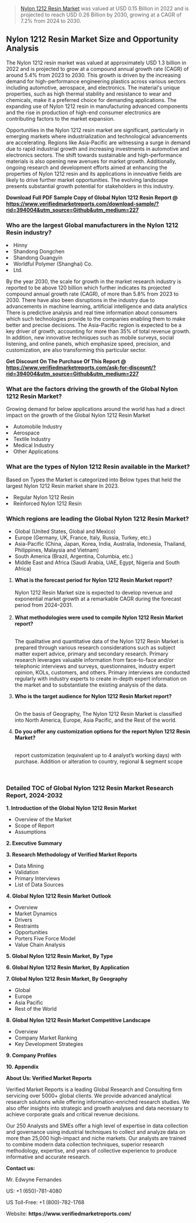 <blockquote><p><p><a href="https://www.verifiedmarketreports.com/download-sample/?rid=394004&utm_source=Github&utm_medium=227" target="_blank">Nylon 1212 Resin Market</a> was valued at USD 0.15 Billion in 2022 and is projected to reach USD 0.26 Billion by 2030, growing at a CAGR of 7.2% from 2024 to 2030.</p></blockquote><p><h2>Nylon 1212 Resin Market Size and Opportunity Analysis</h2><p>The Nylon 1212 resin market was valued at approximately USD 1.3 billion in 2022 and is projected to grow at a compound annual growth rate (CAGR) of around 5.4% from 2023 to 2030. This growth is driven by the increasing demand for high-performance engineering plastics across various sectors including automotive, aerospace, and electronics. The material's unique properties, such as high thermal stability and resistance to wear and chemicals, make it a preferred choice for demanding applications. The expanding use of Nylon 1212 resin in manufacturing advanced components and the rise in production of high-end consumer electronics are contributing factors to the market expansion.</p><p>Opportunities in the Nylon 1212 resin market are significant, particularly in emerging markets where industrialization and technological advancements are accelerating. Regions like Asia-Pacific are witnessing a surge in demand due to rapid industrial growth and increasing investments in automotive and electronics sectors. The shift towards sustainable and high-performance materials is also opening new avenues for market growth. Additionally, ongoing research and development efforts aimed at enhancing the properties of Nylon 1212 resin and its applications in innovative fields are likely to drive further market opportunities. The evolving landscape presents substantial growth potential for stakeholders in this industry.</p></p><p class=""><strong>Download Full PDF Sample Copy of Global Nylon 1212 Resin Report @ <a href="https://www.verifiedmarketreports.com/download-sample/?rid=394004&amp;utm_source=Github&amp;utm_medium=227" target="_blank">https://www.verifiedmarketreports.com/download-sample/?rid=394004&amp;utm_source=Github&amp;utm_medium=227</a></strong></p><h3 id="" class="">Who are the largest Global manufacturers in the Nylon 1212 Resin industry?</h3><p><li>Hinny</li><li> Shandong Dongchen</li><li> Shandong Guangyin</li><li> Worldful Polymer (Shanghai) Co.</li><li> Ltd.</li></p><div class=""><div class="" dir="" data-message-author-role="" data-message-id="" data-message-model-slug=""><div class=""><div class=""><div class=""><div class="" dir="" data-message-author-role="" data-message-id="" data-message-model-slug=""><div class=""><div class=""><p>By the year 2030, the scale for growth in the market research industry is reported to be above 120 billion which further indicates its projected compound annual growth rate (CAGR), of more than 5.8% from 2023 to 2030. There have also been disruptions in the industry due to advancements in machine learning, artificial intelligence and data analytics There is predictive analysis and real time information about consumers which such technologies provide to the companies enabling them to make better and precise decisions. The Asia-Pacific region is expected to be a key driver of growth, accounting for more than 35% of total revenue growth. In addition, new innovative techniques such as mobile surveys, social listening, and online panels, which emphasize speed, precision, and customization, are also transforming this particular sector.</p><p><strong>Get Discount On The Purchase Of This Report @&nbsp; <a href="https://www.verifiedmarketreports.com/ask-for-discount/?rid=394004&amp;utm_source=Github&amp;utm_medium=227" target="_blank">https://www.verifiedmarketreports.com/ask-for-discount/?rid=394004&amp;utm_source=Github&amp;utm_medium=227</a></strong></p></div></div></div></div></div></div></div></div><h3 id="" class="">What are the factors driving the growth of the Global Nylon 1212 Resin Market?</h3><p id="" class="">Growing demand for below applications around the world has had a direct impact on the growth of the Global Nylon 1212 Resin Market</p><p id="" class=""><li>Automobile Industry</li><li> Aerospace</li><li> Textile Industry</li><li> Medical Industry</li><li> Other Applications</li></p><h3 id="" class="">What are the types of Nylon 1212 Resin available in the Market?</h3><p id="" class="">Based on Types the Market is categorized into Below types that held the largest Nylon 1212 Resin market share In 2023.</p><p id="" class=""><li>Regular Nylon 1212 Resin</li><li> Reinforced Nylon 1212 Resin</li></p><h3 id="" class="">Which regions are leading the Global Nylon 1212 Resin Market?</h3><ul><li>Global (United States, Global and Mexico)</li><li>Europe (Germany, UK, France, Italy, Russia, Turkey, etc.)</li><li>Asia-Pacific (China, Japan, Korea, India, Australia, Indonesia, Thailand, Philippines, Malaysia and Vietnam)</li><li>South America (Brazil, Argentina, Columbia, etc.)</li><li>Middle East and Africa (Saudi Arabia, UAE, Egypt, Nigeria and South Africa)</li></ul><p><ol><li><strong>What is the forecast period for Nylon 1212 Resin Market report?<br /></strong><br /><span data-sheets-root="1" data-sheets-value="{&quot;1&quot;:2,&quot;2&quot;:&quot;XXXX size is expected to develop revenue and exponential market growth at a remarkable CAGR during the forecast period from 2024&ndash;2030.&quot;}" data-sheets-userformat="{&quot;2&quot;:12674,&quot;4&quot;:{&quot;1&quot;:2,&quot;2&quot;:16776960},&quot;10&quot;:2,&quot;11&quot;:0,&quot;15&quot;:&quot;Arial&quot;,&quot;16&quot;:12}">Nylon 1212 Resin Market size is expected to develop revenue and exponential market growth at a remarkable CAGR during the forecast period from 2024&ndash;2031.</span><br /><br /></li><li><strong>What methodologies were used to compile Nylon 1212 Resin Market report?<br /><br /></strong><p>The qualitative and quantitative data of the&nbsp;Nylon 1212 Resin Market is prepared through various research considerations such as subject matter expert advice, primary and secondary research. Primary research leverages valuable information from face-to-face and/or telephonic interviews and surveys, questionnaires, industry expert opinion, KOLs, customers, and others. Primary interviews are conducted regularly with industry experts to create in-depth expert information on the market and to substantiate the existing analysis of the data.&nbsp;</p></li><li><strong>Who is the target audience for Nylon 1212 Resin Market report?<br /><br /></strong><p>On the basis of Geography, The&nbsp;Nylon 1212 Resin Market is classified into North America, Europe, Asia Pacific, and the Rest of the world.</p></li><li><strong>Do you offer any customization options for the report Nylon 1212 Resin Market?<br /><br /></strong><p>report customization (equivalent up to 4 analyst&rsquo;s working days) with purchase. Addition or alteration to country, regional &amp; segment scope</p><p>&nbsp;</p></li></ol></p><h3 id="" class="">Detailed TOC of Global Nylon 1212 Resin Market Research Report, 2024-2032</h3><p id="" class=""><strong>1. Introduction of the Global Nylon 1212 Resin Market</strong></p><ul><li>Overview of the Market</li><li>Scope of Report</li><li>Assumptions</li></ul><p id="" class=""><strong>2. Executive Summary</strong></p><p id="" class=""><strong>3. Research Methodology of&nbsp;Verified Market Reports</strong></p><ul><li>Data Mining</li><li>Validation</li><li>Primary Interviews</li><li>List of Data Sources</li></ul><p id="" class=""><strong>4. Global Nylon 1212 Resin Market Outlook</strong></p><ul><li>Overview</li><li>Market Dynamics</li><li>Drivers</li><li>Restraints</li><li>Opportunities</li><li>Porters Five Force Model</li><li>Value Chain Analysis</li></ul><p id="" class=""><strong>5. Global Nylon 1212 Resin Market, By&nbsp;Type</strong></p><p id="" class=""><strong>6. Global Nylon 1212 Resin Market, By Application</strong></p><p id="" class=""><strong>7. Global Nylon 1212 Resin Market, By Geography</strong></p><ul><li>Global</li><li>Europe</li><li>Asia Pacific</li><li>Rest of the World</li></ul><p id="" class=""><strong>8. Global Nylon 1212 Resin Market Competitive Landscape</strong></p><ul><li>Overview</li><li>Company Market Ranking</li><li>Key Development Strategies</li></ul><p id="" class=""><strong>9. Company Profiles</strong></p><p id="" class=""><strong>10. Appendix</strong></p><p id="" class=""><strong>About Us: Verified Market Reports</strong></p><p id="" class="">Verified Market Reports is a leading Global Research and Consulting firm servicing over 5000+ global clients. We provide advanced analytical research solutions while offering information-enriched research studies. We also offer insights into strategic and growth analyses and data necessary to achieve corporate goals and critical revenue decisions.</p><p id="" class="">Our 250 Analysts and SMEs offer a high level of expertise in data collection and governance using industrial techniques to collect and analyze data on more than 25,000 high-impact and niche markets. Our analysts are trained to combine modern data collection techniques, superior research methodology, expertise, and years of collective experience to produce informative and accurate research.</p><p id="" class=""><strong>Contact us:</strong></p><p id="" class="">Mr. Edwyne Fernandes</p><p id="" class="">US: +1 (650)-781-4080</p><p id="" class="">US Toll-Free: +1 (800)-782-1768</p><p id="" class="">Website: <a target="" data-test-app-aware-link=""><strong>https://www.verifiedmarketreports.com/</strong></a></p>
